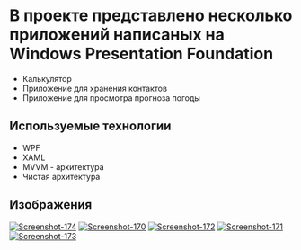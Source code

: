 # В проекте представлено несколько приложений написаных на Windows Presentation Foundation 
<ul>
  <li>Калькулятор</li>
  <li>Приложение для хранения контактов</li>
  <li>Приложение для просмотра прогноза погоды</li>
</ul>

## Используемые технологии
<ul>
  <li>WPF</li>
  <li>XAML</li>
  <li>MVVM - архитектура</li>
  <li>Чистая архитектура</li>
</ul>
<h2>Изображения</h2>
<a href='https://postimg.cc/WqL5VKg6' target='_blank'><img src='https://i.postimg.cc/WqL5VKg6/Screenshot-174.png' border='0' alt='Screenshot-174'/></a>
<a href='https://postimg.cc/q6yZC045' target='_blank'><img src='https://i.postimg.cc/q6yZC045/Screenshot-170.png' border='0' alt='Screenshot-170'/></a>
<a href='https://postimg.cc/7J3mZVNv' target='_blank'><img src='https://i.postimg.cc/7J3mZVNv/Screenshot-172.png' border='0' alt='Screenshot-172'/></a>
<a href='https://postimg.cc/KKW9q4YW' target='_blank'><img src='https://i.postimg.cc/KKW9q4YW/Screenshot-171.png' border='0' alt='Screenshot-171'/></a>
<a href="https://postimg.cc/LYZxrRY8" target="_blank"><img src="https://i.postimg.cc/LYZxrRY8/Screenshot-173.png" alt="Screenshot-173"/></a>
